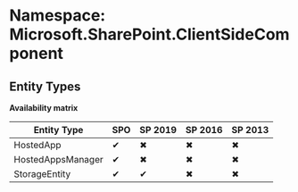 # Namespace: Microsoft.SharePoint.ClientSideComponent
## Entity Types

**Availability matrix**

Entity Type | SPO | SP 2019 | SP 2016 | SP 2013
----------|-----|---------|---------|--------
HostedApp | ✔ | ✖ | ✖ | ✖
HostedAppsManager | ✔ | ✖ | ✖ | ✖
StorageEntity | ✔ | ✔ | ✖ | ✖
